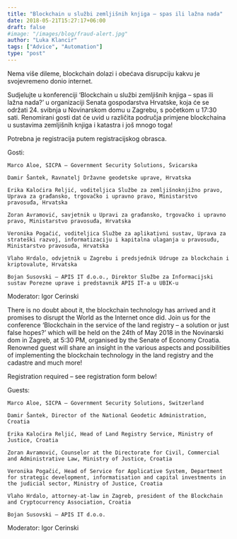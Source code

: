```yaml
---
title: "Blockchain u službi zemljišnih knjiga – spas ili lažna nada"
date: 2018-05-21T15:27:17+06:00
draft: false
#image: "/images/blog/fraud-alert.jpg"
author: "Luka Klancir"
tags: ["Advice", "Automation"]
type: "post"
---
```


Nema više dileme, blockchain dolazi i obećava disrupciju kakvu je svojevremeno donio internet.

Sudjelujte u konferenciji ‘Blockchain u službi zemljišnih knjiga – spas ili lažna nada?’ u organizaciji Senata gospodarstva Hrvatske, koja će se održati 24. svibnja u Novinarskom domu u Zagrebu, s početkom u 17:30 sati. Renomirani gosti dat će uvid u različita područja primjene blockchaina u sustavima zemljišnih knjiga i katastra i još mnogo toga!

Potrebna je registracija putem registracijskog obrasca.

Gosti:

    Marco Aloe, SICPA – Government Security Solutions, Švicarska

    Damir Šantek, Ravnatelj Državne geodetske uprave, Hrvatska

    Erika Kaloćira Reljić, voditeljica Službe za zemljišnoknjižno pravo, Uprava za građansko, trgovačko i upravno pravo, Ministarstvo pravosuđa, Hrvatska

    Zoran Avramović, savjetnik u Upravi za građansko, trgovačko i upravno pravo, Ministarstvo pravosuđa, Hrvatska

    Veronika Pogačić, voditeljica Službe za aplikativni sustav, Uprava za strateški razvoj, informatizaciju i kapitalna ulaganja u pravosuđu, Ministarstvo pravosuđa, Hrvatska

    Vlaho Hrdalo, odvjetnik u Zagrebu i predsjednik Udruge za blockchain i kriptovalute, Hrvatska

    Bojan Susovski – APIS IT d.o.o., Direktor Službe za Informacijski sustav Porezne uprave i predstavnik APIS IT-a u UBIK-u

 

Moderator:    Igor Cerinski

There is no doubt about it, the blockchain technology has arrived and it promises to disrupt the World as the Internet once did. Join us for the conference ‘Blockchain in the service of the land registry – a solution or just false hopes?’ which will be held on the 24th of May 2018 in the Novinarski dom in Zagreb, at 5:30 PM, organised by the Senate of Economy Croatia. Renowned guest will share an insight in the various aspects and possibilities of implementing the blockchain technology in the land registry and the cadastre and much more!

Registration required – see registration form below!

Guests:

    Marco Aloe, SICPA – Government Security Solutions, Switzerland

    Damir Šantek, Director of the National Geodetic Administration, Croatia

    Erika Kaloćira Reljić, Head of Land Registry Service, Ministry of Justice, Croatia

    Zoran Avramović, Counselor at the Directorate for Civil, Commercial and Administrative Law, Ministry of Justice, Croatia

    Veronika Pogačić, Head of Service for Applicative System, Department for strategic development, informatisation and capital investments in the judicial sector, Ministry of Justice, Croatia

    Vlaho Hrdalo, attorney-at-law in Zagreb, president of the Blockchain and Cryptocurrency Association, Croatia

    Bojan Susovski – APIS IT d.o.o.

Moderator: Igor Cerinski
